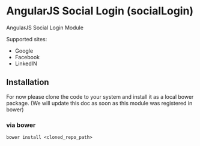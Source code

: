# AngularJS Social Login (socialLogin)
AngularJS Social Login Module

Supported sites:
- Google
- Facebook
- LinkedIN

## Installation
For now please clone the code to your system and install it as a local bower package. (We will update this doc as soon as this module was registered in bower)
### via bower

```shell
bower install <cloned_repo_path>
```

